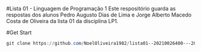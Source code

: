 #Lista 01 - Linguagem de Programação 1
  Este respositório guarda as respostas dos alunos Pedro Augusto Dias de Lima e Jorge Alberto Macedo Costa de Oliveira da lista 01 da disciplina LP1.
  
#Get Start
~~~powershell
git clone https://github.com/NoelOliveira1982/lista01--20210026400---20210026886-.git
~~~
